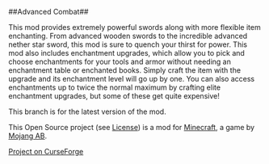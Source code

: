 ##Advanced Combat##

This mod provides extremely powerful swords along with more flexible item enchanting. From advanced wooden swords to the incredible advanced nether star sword, this mod is sure to quench your thirst for power.
This mod also includes enchantment upgrades, which allow you to pick and choose enchantments for your tools and armor without needing an enchantment table or enchanted books. Simply craft the item with the upgrade and its enchantment level will go up by one.
You can also access enchantments up to twice the normal maximum by crafting elite enchantment upgrades, but some of these get quite expensive!

This branch is for the latest version of the mod.

This Open Source project (see [License](https://github.com/sblectric/AdvancedCombat/blob/master/license.md)) is a mod for [Minecraft](http://www.minecraft.net/), a game by [Mojang AB](http://mojang.com/).

[Project on CurseForge](http://minecraft.curseforge.com/projects/advanced-combat)
